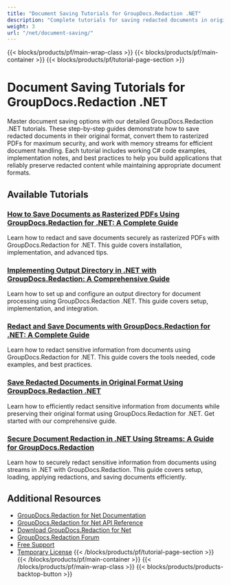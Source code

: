 ```yaml
---
title: "Document Saving Tutorials for GroupDocs.Redaction .NET"
description: "Complete tutorials for saving redacted documents in original format, as rasterized PDF, or to streams using GroupDocs.Redaction for .NET."
weight: 3
url: "/net/document-saving/"
---
```

{{< blocks/products/pf/main-wrap-class >}}
{{< blocks/products/pf/main-container >}}
{{< blocks/products/pf/tutorial-page-section >}}
# Document Saving Tutorials for GroupDocs.Redaction .NET

Master document saving options with our detailed GroupDocs.Redaction .NET tutorials. These step-by-step guides demonstrate how to save redacted documents in their original format, convert them to rasterized PDFs for maximum security, and work with memory streams for efficient document handling. Each tutorial includes working C# code examples, implementation notes, and best practices to help you build applications that reliably preserve redacted content while maintaining appropriate document formats.

## Available Tutorials

### [How to Save Documents as Rasterized PDFs Using GroupDocs.Redaction for .NET&#58; A Complete Guide](./groupdocs-redaction-net-rasterized-pdfs/)
Learn how to redact and save documents securely as rasterized PDFs with GroupDocs.Redaction for .NET. This guide covers installation, implementation, and advanced tips.

### [Implementing Output Directory in .NET with GroupDocs.Redaction&#58; A Comprehensive Guide](./implement-output-directory-groupdocs-redaction-dotnet/)
Learn how to set up and configure an output directory for document processing using GroupDocs.Redaction .NET. This guide covers setup, implementation, and integration.

### [Redact and Save Documents with GroupDocs.Redaction for .NET&#58; A Complete Guide](./redact-save-documents-groupdocs-redaction-net/)
Learn how to redact sensitive information from documents using GroupDocs.Redaction for .NET. This guide covers the tools needed, code examples, and best practices.

### [Save Redacted Documents in Original Format Using GroupDocs.Redaction .NET](./save-redacted-docs-original-format-groupdocs-redaction-net/)
Learn how to efficiently redact sensitive information from documents while preserving their original format using GroupDocs.Redaction for .NET. Get started with our comprehensive guide.

### [Secure Document Redaction in .NET Using Streams&#58; A Guide for GroupDocs.Redaction](./secure-document-redaction-net-streams-groupdocs-redaction/)
Learn how to securely redact sensitive information from documents using streams in .NET with GroupDocs.Redaction. This guide covers setup, loading, applying redactions, and saving documents efficiently.

## Additional Resources

- [GroupDocs.Redaction for Net Documentation](https://docs.groupdocs.com/redaction/net/)
- [GroupDocs.Redaction for Net API Reference](https://reference.groupdocs.com/redaction/net/)
- [Download GroupDocs.Redaction for Net](https://releases.groupdocs.com/redaction/net/)
- [GroupDocs.Redaction Forum](https://forum.groupdocs.com/c/redaction)
- [Free Support](https://forum.groupdocs.com/)
- [Temporary License](https://purchase.groupdocs.com/temporary-license/)
{{< /blocks/products/pf/tutorial-page-section >}}
{{< /blocks/products/pf/main-container >}}
{{< /blocks/products/pf/main-wrap-class >}}
{{< blocks/products/products-backtop-button >}}